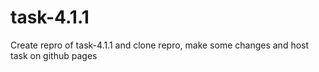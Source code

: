 # task-4.1.1
Create repro of task-4.1.1 and clone repro, make some changes and host task on github pages
